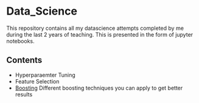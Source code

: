 # Data_Science
This repository contains all my datascience attempts completed by me during the last 2 years of teaching. This is presented in the form of jupyter notebooks. 

## Contents
<ul>
  <li>Hyperparaemter Tuning</li>
  <li>Feature Selection</li>
  <li><a href="https://github.com/dhanyahari07/Data_Science/tree/master/Boosting">Boosting</a> Different boosting techniques you can apply to get better results </li>
</ul>
